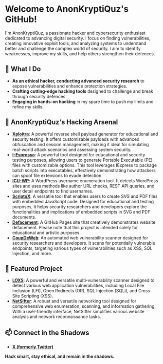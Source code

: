 # Welcome to AnonKryptiQuz's GitHub!

I'm AnonKryptiQuz, a passionate hacker and cybersecurity enthusiast dedicated to advancing digital security. I focus on finding vulnerabilities, creating innovative exploit tools, and analyzing systems to understand better and challenge the complex world of security. I aim to identify weaknesses, improve my skills, and help others strengthen their defences. 

## 🔧 What I Do
- **As an ethical hacker, conducting advanced security research** to expose vulnerabilities and enhance protection strategies.
- **Crafting cutting-edge hacking tools** designed to challenge and break through security defences.
- **Engaging in hands-on hacking** in my spare time to push my limits and refine my skills.

## 👾 AnonKryptiQuz's Hacking Arsenal
- **[Xploitra](https://github.com/AnonKryptiQuz/Xploitra)**: A powerful reverse shell payload generator for educational and security testing. It offers customizable payloads with advanced obfuscation and session management, making it ideal for simulating real-world attack scenarios and assessing system security.
- **[I-Espresso](https://github.com/AnonKryptiQuz/I-Espresso)**: A powerful tool designed for educational and security testing purposes, allowing users to generate Portable Executable (PE) files with customizable options. This tool leverages IExpress to package batch scripts into executables, effectively demonstrating how attackers can spoof file extensions to evade detection.
- **[ICU-WP](https://github.com/AnonKryptiQuz/ICU-WP)**: A WordPress username enumeration tool. It detects WordPress sites and uses methods like author URL checks, REST API queries, and user detail endpoints to find usernames.
- **[ScriptoX](https://github.com/AnonKryptiQuz/ScriptoX)**: A versatile tool that enables users to create SVG and PDF files with embedded JavaScript code. Designed for educational and testing purposes, it helps security researchers and developers explore the functionalities and implications of embedded scripts in SVG and PDF documents.
- **[Defacement](https://github.com/AnonKryptiQuz/Defacement)**: A GitHub Pages site that creatively demonstrates website defacement. Please note that this project is intended solely for educational and artistic purposes.
- **[CoupDeWeb](https://github.com/AnonKryptiQuz/CoupDeWeb)**: An automated web vulnerability scanner designed for security researchers and developers. It scans for potentially vulnerable endpoints, targeting various types of vulnerabilities such as XSS, SQL Injection, and more.

## 🌟 Featured Project
- **[LOXS](https://github.com/coffinxp/loxs)**: A powerful and versatile multi-vulnerability scanner designed to detect various web application vulnerabilities, including Local File Inclusion (LFI), Open Redirects (OR), SQL Injection (SQLi), and Cross-Site Scripting (XSS).
- **[NetSifter](https://github.com/coffinxp/LostXtools)**: A robust and versatile networking tool designed for comprehensive web enumeration, scanning, and information gathering. With a user-friendly interface, NetSifter simplifies various website analysis and network reconnaissance tasks.

## 📫 Connect in the Shadows
- **[X (formerly Twitter)](https://x.com/AnonKryptiQuz)**

**Hack smart, stay ethical, and remain in the shadows.**
